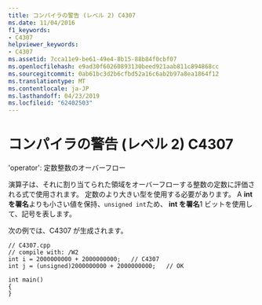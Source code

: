 ```yaml
---
title: コンパイラの警告 (レベル 2) C4307
ms.date: 11/04/2016
f1_keywords:
- C4307
helpviewer_keywords:
- C4307
ms.assetid: 7cca11e9-be61-49e4-8b15-88b84f0cbf07
ms.openlocfilehash: e9ad30f60260893130beed921aab811c894868cc
ms.sourcegitcommit: 0ab61bc3d2b6cfbd52a16c6ab2b97a8ea1864f12
ms.translationtype: MT
ms.contentlocale: ja-JP
ms.lasthandoff: 04/23/2019
ms.locfileid: "62402503"
---
```

# <a name="compiler-warning-level-2-c4307"></a>コンパイラの警告 (レベル 2) C4307

'operator': 定数整数のオーバーフロー

演算子は、それに割り当てられた領域をオーバーフローする整数の定数に評価される式で使用されます。 定数のより大きい型を使用する必要があります。 A **int を署名**よりも小さい値を保持、`unsigned int`ため、 **int を署名**1 ビットを使用して、記号を表します。

次の例では、C4307 が生成されます。

```
// C4307.cpp
// compile with: /W2
int i = 2000000000 + 2000000000;   // C4307
int j = (unsigned)2000000000 + 2000000000;   // OK

int main()
{
}
```